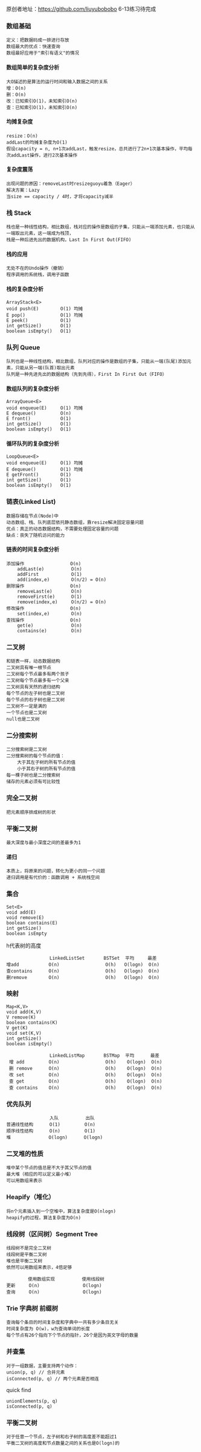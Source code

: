 原创者地址：https://github.com/liuyubobobo
6-13练习待完成
### 数组基础
```
定义：把数据码成一排进行存放
数组最大的优点：快速查询
数组最好应用于"索引有语义"的情况
```

#### 数组简单的复杂度分析
```
大O描述的是算法的运行时间和输入数据之间的关系
增：O(n)
删：O(n)
改：已知索引O(1)，未知索引O(n)
查：已知索引O(1)，未知索引O(n)
```

#### 均摊复杂度
```
resize：O(n)
addLast的均摊复杂度为O(1)
假设capacity = n, n+1次addLast，触发resize，总共进行了2n+1次基本操作，平均每次addLast操作，进行2次基本操作
```

#### 复杂度震荡
```
出现问题的原因：removeLast时resizeguoyu着急（Eager）
解决方案：Lazy
当size == capacity / 4时，才将capacity减半
```

### 栈 Stack
```
栈也是一种线性结构，相比数组，栈对应的操作是数组的子集，只能从一端添加元素，也只能从一端取出元素，这一端成为栈顶，
栈是一种后进先出的数据机构，Last In First Out(FIFO)
```

#### 栈的应用
```
无处不在的Undo操作（撤销）
程序调用的系统栈，调用子函数 
```

#### 栈的复杂度分析
```
ArrayStack<E>       
void push(E)        O(1) 均摊
E pop()             O(1) 均摊
E peek()            O(1)
int getSize()       O(1)
boolean isEmpty()   O(1)
```

### 队列 Queue
```
队列也是一种线性结构，相比数组，队列对应的操作是数组的子集，只能从一端(队尾)添加元素，只能从另一端(队首)取出元素
队列是一种先进先出的数据结构（先到先得），First In First Out（FIFO）
```

#### 数组队列的复杂度分析
```
ArrayQueue<E>       
void enqueue(E)     O(1) 均摊
E dequeue()         O(n)
E front()           O(1)
int getSize()       O(1)
boolean isEmpty()   O(1)
```

#### 循环队列的复杂度分析
```
LoopQueue<E>        
void enqueue(E)     O(1) 均摊 
E dequeue()         O(1) 均摊 
E getFront()        O(1) 
int getSize()       O(1) 
boolean isEmpty()   O(1)
```

### 链表(Linked List)
```
数据存储在节点(Node)中
动态数组、栈、队列底层依托静态数组，靠resize解决固定容量问题
优点：真正的动态数据结构，不需要处理固定容量的问题
缺点：丧失了随机访问的能力
```

#### 链表的时间复杂度分析
```
添加操作                 O(n)
    addLast(e)          O(n)
    addFirst            O(1)
    add(index,e)        O(n/2) = O(n)
删除操作                 O(n)
    removeLast(e)       O(n)
    removeFirst(e)      O(1)
    remove(index,e)     O(n/2) = O(n)
修改操作                 O(n)
    set(index,e)        O(n)
查找操作                 O(n)
    get(e)              O(n)
    contains(e)         O(n)
```

### 二叉树
```
和链表一样，动态数据结构
二叉树具有唯一根节点
二叉树每个节点最多有两个孩子
二叉树每个节点最多有一个父亲
二叉树具有天然的递归结构
每个节点的左子树也是二叉树
每个节点的右子树也是二叉树
二叉树不一定是满的
一个节点也是二叉树
null也是二叉树
```

### 二分搜索树
```
二分搜索树是二叉树
二分搜索树的每个节点的值：
    大于其左子树的所有节点的值
    小于其右子树的所有节点的值
每一棵子树也是二分搜索树
储存的元素必须有可比较性    
```

### 完全二叉树
```
把元素顺序排成树的形状
```

### 平衡二叉树
```
最大深度与最小深度之间的差最多为1
```

#### 递归
```
本质上，将原来的问题，转化为更小的同一个问题
递归调用是有代价的：函数调用 + 系统栈空间
```

### 集合
```
Set<E>
void add(E)
void remove(E)
boolean contains(E)
int getSize()
boolean isEmpty
```
h代表树的高度
```
                LinkedListSet       BSTSet  平均     最差
增add           O(n)                 O(h)   O(logn)  O(n)
查contains      O(n)                 O(h)   O(logn)  O(n)
删remove        O(n)                 O(h)   O(logn)  O(n)
```

### 映射
```
Map<K,V>
void add(K,V)
V remove(K)
boolean contains(K)
V get(K)
void set(K,V)
int getSize()
boolean isEmpty()
```
```
                LinkedListMap       BSTMap  平均      最差
 增 add         O(n)                 O(h)    O(logn)  O(n)
 删 remove      O(n)                 O(h)    O(logn)  O(n)
 改 set         O(n)                 O(h)    O(logn)  O(n)
 查 get         O(n)                 O(h)    O(logn)  O(n)
 查 contains    O(n)                 O(h)    O(logn)  O(n)
```

### 优先队列
```
                入队          出队
普通线性结构      O(1)         O(n)
顺序线性结构      O(n)         O(1)
堆              O(logn)      O(logn)    
```

### 二叉堆的性质
```
堆中某个节点的值总是不大于其父节点的值
最大堆（相应的可以定义最小堆）
可以用数组来表示
```

### Heapify（堆化）
```
将n个元素插入到一个空堆中，算法复杂度是O(nlogn)
heapify的过程，算法复杂度为O(n)
```

### 线段树（区间树）Segment Tree
```
线段树不是完全二叉树
线段树是平衡二叉树
堆也是平衡二叉树
依然可以用数组来表示，4倍足够
``` 
```
        使用数组实现          使用线段树
更新     O(n)                O(logn)
查询     O(n)                O(logn)  
```

### Trie 字典树 前缀树 
```
查询每个条目的时间复杂度和字典中一共有多少条目无关
时间复杂度为 O(w)，w为查询单词的长度
每个节点有26个指向下个节点的指针，26个是因为英文字母的数量
```

### 并查集
```
对于一组数据，主要支持两个动作：
union(p, q) // 合并元素
isConnected(p, q) // 两个元素是否相连

```
quick find
```
unionElements(p, q)
isConnected(p, q)
``` 

### 平衡二叉树
```
对于任意一个节点，左子树和右子树的高度差不能超过1
平衡二叉树的高度和节点数量之间的关系也是O(logn)的
```